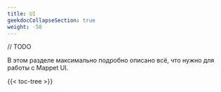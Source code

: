 ```yaml
---
title: UI
geekdocCollapseSection: true
weight: -50
---
```


// TODO

В этом разделе максимально подробно описано всё, что нужно для работы с Mappet UI.

{{< toc-tree >}}